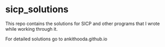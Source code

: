 # sicp_solutions

This repo contains the solutions for SICP and other programs that I wrote while working through it.

For detailed solutions go to ankithooda.github.io
